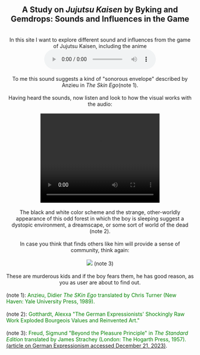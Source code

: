 <title></title>
<head></head>
<body>
  <center>
    <h2>A Study on <i>Jujutsu Kaisen</i> by Byking and Gemdrops: Sounds and Influences in the Game</h2>
  <br>In this site I want to explore different sound and influences from the game of Jujutsu Kaisen, including the anime
  <br><audio controls>
  <source src="horse.ogg" type="audio/ogg">
  <source src="Special.mp3" type="audio/mpeg">
</audio></br>
  <br>To me this sound suggests a kind of "sonorous envelope" described by Anzieu 
  in <i>The Skin Ego</i>(note 1).</br>
<br>Having heard the sounds, now listen and look to how the visual works with the audio:</br>
<br><video width="320" height="240" controls>
  <source src="JJK.mp4" type="video/mp4">
  <source src="movie.ogg" type="video/ogg">
</video></br>
  <br>The black and white color scheme and the strange, other-worldly appearance of this odd forest
  in which the boy is sleeping suggest a dystopic environment, a dreamscape, or some sort of
  world of the dead (note 2).</br>
<br>In case you think that finds others like him will provide a sense of community, think again:</br>
<br><img src="limbo.others.two.png"> (note 3)</br>
  <br>These are murderous kids and if the boy fears them, he has good reason, as you as user are about to find
  out.</br>
  </center>
<br>(note 1): <font color="green">Anzieu, Didier <i>The SKin Ego</i> translated by Chris Turner (New Haven: Yale University
  Press, 1989).</font></br>
<br>(note 2): <font color="green">Gotthardt, Alexxa "The German Expressionists' Shockingly Raw Work Exploded
  Bourgeois Values and Reinvented Art."</font> </br>
<br>(note 3): <font color="green">Freud, Sigmund "Beyond the Pleasure Principle" in <i>The Standard
Edition</i> translated by James Strachey (London: The Hogarth Press, 1957).</font></br>
<a href="https://www.artsy.net/article/artsy-editorial-german-expressionists-shockingly-raw-work-exploded-bourgeois-values-reinvented-art"> (article on German Expressionism accessed December 21, 2023)</a>.</br
</body>
</html>
